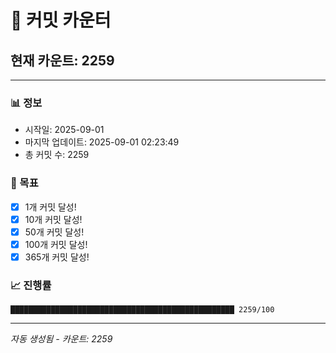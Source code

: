 # 🔢 커밋 카운터

## 현재 카운트: 2259

---

### 📊 정보
- 시작일: 2025-09-01
- 마지막 업데이트: 2025-09-01 02:23:49
- 총 커밋 수: 2259

### 🎯 목표
- [x] 1개 커밋 달성!
- [x] 10개 커밋 달성!
- [x] 50개 커밋 달성!
- [x] 100개 커밋 달성!
- [x] 365개 커밋 달성!

### 📈 진행률
```
██████████████████████████████████████████████████ 2259/100
```

---
*자동 생성됨 - 카운트: 2259*

